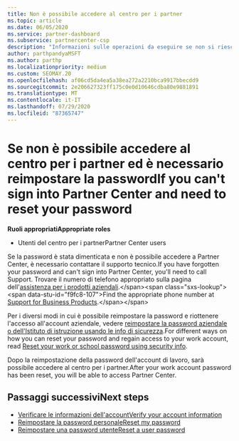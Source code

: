 ```yaml
---
title: Non è possibile accedere al centro per i partner
ms.topic: article
ms.date: 06/05/2020
ms.service: partner-dashboard
ms.subservice: partnercenter-csp
description: "Informazioni sulle operazioni da eseguire se non si riesce ad accedere al centro per i partner: include informazioni sulla reimpostazione della password dell'account aziendale o della password dell'account dell'Istituto di istruzione se è stata dimenticata."
author: parthpandyaMSFT
ms.author: parthp
ms.localizationpriority: medium
ms.custom: SEOMAY.20
ms.openlocfilehash: af06cd5da4ea5a38ea272a2210bca9917bbecdd9
ms.sourcegitcommit: 2e206627323ff175c0e0d10646cdba80e9881891
ms.translationtype: MT
ms.contentlocale: it-IT
ms.lasthandoff: 07/29/2020
ms.locfileid: "87365747"
---
```

# <a name="if-you-cant-sign-into-partner-center-and-need-to-reset-your-password"></a><span data-ttu-id="f9fc8-103">Se non è possibile accedere al centro per i partner ed è necessario reimpostare la password</span><span class="sxs-lookup"><span data-stu-id="f9fc8-103">If you can't sign into Partner Center and need to reset your password</span></span>

<span data-ttu-id="f9fc8-104">**Ruoli appropriati**</span><span class="sxs-lookup"><span data-stu-id="f9fc8-104">**Appropriate roles**</span></span>

- <span data-ttu-id="f9fc8-105">Utenti del centro per i partner</span><span class="sxs-lookup"><span data-stu-id="f9fc8-105">Partner Center users</span></span>

<span data-ttu-id="f9fc8-106">Se la password è stata dimenticata e non è possibile accedere a Partner Center, è necessario contattare il supporto tecnico.</span><span class="sxs-lookup"><span data-stu-id="f9fc8-106">If you have forgotten your password and can't sign into Partner Center, you'll need to call Support.</span></span> <span data-ttu-id="f9fc8-107">Trovare il numero di telefono appropriato sulla pagina dell'[assistenza per i prodotti aziendali](https://docs.microsoft.com/microsoft-365/admin/contact-support-for-business-products?view=o365-worldwide&tabs=phone#ID0EAADAAA=Phone_support_).</span><span class="sxs-lookup"><span data-stu-id="f9fc8-107">Find the appropriate phone number at [Support for Business Products](https://docs.microsoft.com/microsoft-365/admin/contact-support-for-business-products?view=o365-worldwide&tabs=phone#ID0EAADAAA=Phone_support_).</span></span> 

<span data-ttu-id="f9fc8-108">Per i diversi modi in cui è possibile reimpostare la password e riottenere l'accesso all'account aziendale, vedere [reimpostare la password aziendale o dell'Istituto di istruzione usando le info di sicurezza](https://docs.microsoft.com/azure/active-directory/user-help/active-directory-passwords-update-your-own-password#how-to-change-your-password).</span><span class="sxs-lookup"><span data-stu-id="f9fc8-108">For different ways on how you can reset your password and regain access to your work account, read [Reset your work or school password using security info](https://docs.microsoft.com/azure/active-directory/user-help/active-directory-passwords-update-your-own-password#how-to-change-your-password).</span></span>

<span data-ttu-id="f9fc8-109">Dopo la reimpostazione della password dell'account di lavoro, sarà possibile accedere al centro per i partner.</span><span class="sxs-lookup"><span data-stu-id="f9fc8-109">After your work account password has been reset, you will be able to access Partner Center.</span></span> 

## <a name="next-steps"></a><span data-ttu-id="f9fc8-110">Passaggi successivi</span><span class="sxs-lookup"><span data-stu-id="f9fc8-110">Next steps</span></span>

- [<span data-ttu-id="f9fc8-111">Verificare le informazioni dell'account</span><span class="sxs-lookup"><span data-stu-id="f9fc8-111">Verify your account information</span></span>](verification-responses.md)
- [<span data-ttu-id="f9fc8-112">Reimpostare la password personale</span><span class="sxs-lookup"><span data-stu-id="f9fc8-112">Reset my password</span></span>](reset-my-pasword.md)
- [<span data-ttu-id="f9fc8-113">Reimpostare una password utente</span><span class="sxs-lookup"><span data-stu-id="f9fc8-113">Reset a user password</span></span>](reset-a-user-password.md)

